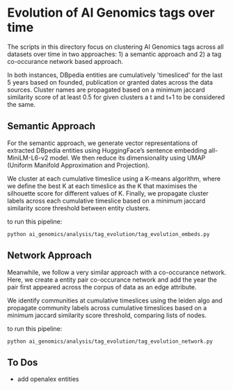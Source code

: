 # Evolution of AI Genomics tags over time

The scripts in this directory focus on clustering AI Genomics tags across all datasets over time in two approaches: 1) a semantic approach and 2) a tag co-occurance network based approach.

In both instances, DBpedia entities are cumulatively 'timesliced' for the last 5 years based on founded, publication or granted dates across the data sources. Cluster names are propagated based on a minimum jaccard similarity score of at least 0.5 for given clusters a t and t+1 to be considered the same. 

## Semantic Approach 

For the semantic approach, we generate vector representations of extracted DBpedia entities using HuggingFace’s sentence embedding all-MiniLM-L6-v2 model. We then reduce its dimensionality using UMAP (Uniform Manifold Approximation and Projection).  

We cluster at each cumulative timeslice using a K-means algorithm, where we define the best K at each timeslice as the K that maximises the silhouette score for different values of K. Finally, we propagate cluster labels across each cumulative timeslice based on a minimum jaccard similarity score threshold between entity clusters.   

to run this pipeline:

`python ai_genomics/analysis/tag_evolution/tag_evolution_embeds.py`

## Network Approach

Meanwhile, we follow a very similar approach with a co-occurance network. Here, we create a entity pair co-occurance network and add the year the pair first appeared across the corpus of data as an edge attribute.

We identify communities at cumulative timeslices using the leiden algo and propagate community labels across cumulative timeslices based on a minimum jaccard similarity score threshold, comparing lists of nodes. 

to run this pipeline:

`python ai_genomics/analysis/tag_evolution/tag_evolution_network.py`

## To Dos 
 - add openalex entities